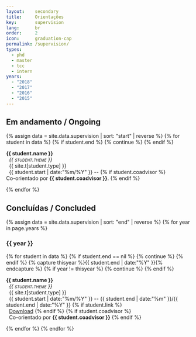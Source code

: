 ```yaml
---
layout:    secondary
title:     Orientações
key:       supervision
lang:      br
order:     2
icon:      graduation-cap
permalink: /supervision/
types:
  - phd
  - master
  - tcc
  - intern
years:
  - "2018"
  - "2017"
  - "2016"
  - "2015"
---
```


## Em andamento / Ongoing

<div class="row students"> <div class="col-xs-12">
{% assign data = site.data.supervision | sort: "start" | reverse %}
{% for student in data %}
{% if student.end %} {% continue %} {% endif %}
<p class="student">
  <strong> {{ student.name }}</strong> <br>
  &nbsp; <em style="font-variant: small-caps"> {{ student.theme }}</em> <br>
  &nbsp; {{ site.t[student.type] }} <br>
  &nbsp; {{ student.start | date:"%m/%Y" }} --
  {% if student.coadvisor %}
  &nbsp; <br>Co-orientado por <strong>{{ student.coadvisor }}</strong>.
  {% endif %}
</p>
{% endfor %}
</div> </div>

## Concluídas / Concluded

<div class="row students"> <div class="col-xs-12">
{% assign data = site.data.supervision | sort: "end" | reverse %}
{% for year in page.years %}
<h3> {{ year }} </h3>
{% for student in data %}
{% if student.end == nil %} {% continue %} {% endif %}
{% capture thisyear %}{{ student.end | date:"%Y" }}{% endcapture %}
{% if year != thisyear %} {% continue %} {% endif %}
<p class="student">
  <strong> {{ student.name }}</strong> <br>
  &nbsp; <em style="font-variant: small-caps"> {{ student.theme }}</em> <br>
  &nbsp; {{ site.t[student.type] }} <br>
  &nbsp; {{ student.start | date:"%m/%Y" }} -- {{ student.end | date:"%m" }}/{{ student.end | date:"%Y" }}
  {% if student.link %}
  <br> &nbsp; <a href="{{ site.baseurl }}/assets/{{ student.link }}">Download</a>
  {% endif %}
  {% if student.coadvisor %}
  <br> &nbsp; Co-orientado por <strong>{{ student.coadvisor }}</strong>
  {% endif %}
</p>
{% endfor %}
{% endfor %}
</div> </div>
